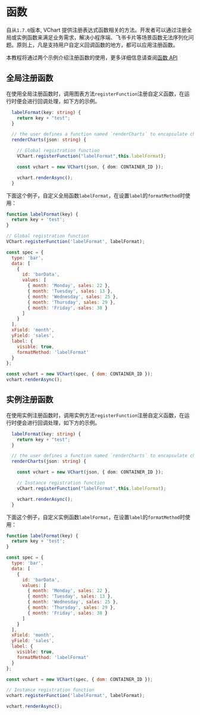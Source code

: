 # 函数

自从`1.7.0`版本, VChart 提供注册表达式函数相关的方法。开发者可以通过注册全局或实例函数来满足业务需求，解决小程序端、飞书卡片等场景函数无法序列化问题。原则上，凡是支持用户自定义回调函数的地方，都可以应用注册函数。

本教程将通过两个示例介绍注册函数的使用，更多详细信息请查阅[函数 API](../../../api/API/function)

## 全局注册函数

在使用全局注册函数时，调用图表方法`registerFunction`注册自定义函数，在运行时便会进行回调处理，如下方的示例。

```ts
  labelFormat(key: string) {
    return key + "test";
  }

  // the user defines a function named `renderCharts` to encapsulate chart rendering
  renderCharts(json: string) {

    // Global registration function
    VChart.registerFunction("labelFormat",this.labelFormat);

    const vchart = new VChart(json, { dom: CONTAINER_ID });

    vchart.renderAsync();
  }
```

下面这个例子，自定义全局函数`labelFormat`，在设置`label`的`formatMethod`时使用：

```javascript livedemo
function labelFormat(key) {
  return key + 'test';
}

// Global registration function
VChart.registerFunction('labelFormat', labelFormat);

const spec = {
  type: 'bar',
  data: [
    {
      id: 'barData',
      values: [
        { month: 'Monday', sales: 22 },
        { month: 'Tuesday', sales: 13 },
        { month: 'Wednesday', sales: 25 },
        { month: 'Thursday', sales: 29 },
        { month: 'Friday', sales: 38 }
      ]
    }
  ],
  xField: 'month',
  yField: 'sales',
  label: {
    visible: true,
    formatMethod: 'labelFormat'
  }
};

const vchart = new VChart(spec, { dom: CONTAINER_ID });
vchart.renderAsync();
```

## 实例注册函数

在使用实例注册函数时，调用实例方法`registerFunction`注册自定义函数，在运行时便会进行回调处理，如下方的示例。

```ts
  labelFormat(key: string) {
    return key + "test";
  }

  // the user defines a function named `renderCharts` to encapsulate chart rendering
  renderCharts(json: string) {

    const vchart = new VChart(json, { dom: CONTAINER_ID });

    // Instance registration function
    vChart.registerFunction("labelFormat",this.labelFormat);

    vchart.renderAsync();
  }
```

下面这个例子，自定义实例函数`labelFormat`，在设置`label`的`formatMethod`时使用：

```javascript livedemo
function labelFormat(key) {
  return key + 'test';
}

const spec = {
  type: 'bar',
  data: [
    {
      id: 'barData',
      values: [
        { month: 'Monday', sales: 22 },
        { month: 'Tuesday', sales: 13 },
        { month: 'Wednesday', sales: 25 },
        { month: 'Thursday', sales: 29 },
        { month: 'Friday', sales: 38 }
      ]
    }
  ],
  xField: 'month',
  yField: 'sales',
  label: {
    visible: true,
    formatMethod: 'labelFormat'
  }
};

const vchart = new VChart(spec, { dom: CONTAINER_ID });

// Instance registration function
vchart.registerFunction('labelFormat', labelFormat);

vchart.renderAsync();
```
